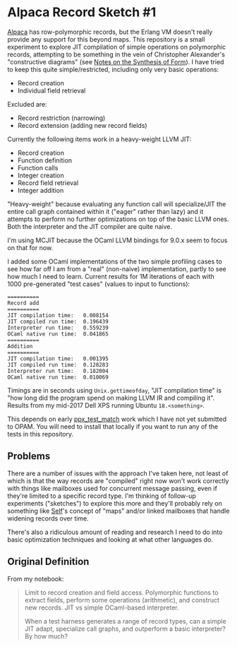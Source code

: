 Alpaca Record Sketch #1
=====
[Alpaca](http://alpaca-lang.org) has row-polymorphic records, but the Erlang VM doesn't really provide any support for this beyond maps.  This repository is a small experiment to explore JIT compilation of simple operations on polymorphic records, attempting to be something in the vein of Christopher Alexander's "constructive diagrams" (see [Notes on the Synthesis of Form](https://www.goodreads.com/fa/book/show/320553.Notes_on_the_Synthesis_of_Form)).  I have tried to keep this quite simple/restricted, including only very basic operations:

- Record creation
- Individual field retrieval

Excluded are:

- Record restriction (narrowing)
- Record extension (adding new record fields)

Currently the following items work in a heavy-weight LLVM JIT:

- Record creation
- Function definition
- Function calls
- Integer creation
- Record field retrieval
- Integer addition

"Heavy-weight" because evaluating any function call will specialize/JIT the entire call graph contained within it ("eager" rather than lazy) and it attempts to perform no further optimizations on top of the basic LLVM ones.  Both the interpreter and the JIT compiler are quite naive.

I'm using MCJIT because the OCaml LLVM bindings for 9.0.x seem to focus on that for now.

I added some OCaml implementations of the two simple profiling cases to see how far off I am from a "real" (non-naive) implementation, partly to see how much I need to learn.  Current results for 1M iterations of each with 1000 pre-generated "test cases" (values to input to functions):

```
==========
Record add
==========
JIT compilation time:   0.008154
JIT compiled run time:  0.196439
Interpreter run time:   0.559239
OCaml native run time:  0.041865
==========
Addition
==========
JIT compilation time:   0.001395
JIT compiled run time:  0.128283
Interpreter run time:   0.182004
OCaml native run time:  0.010069
```

Timings are in seconds using `Unix.gettimeofday`, "JIT compilation time" is "how long did the program spend on making LLVM IR and compiling it".  Results from my mid-2017 Dell XPS running Ubuntu `18.<something>`.

This depends on early [ppx_test_match](https://github.com/j14159/ppx_test_match) work which I have not yet submitted to OPAM.  You will need to install that locally if you want to run any of the tests in this repository.

## Problems
There are a number of issues with the approach I've taken here, not least of which is that the way records are "compiled" right now won't work correctly with things like mailboxes used for concurrent message passing, even if they're limited to a specific record type.  I'm thinking of follow-up experiments ("sketches") to explore this more and they'll probably rely on something like [Self](https://selflanguage.org/)'s concept of "maps" and/or linked mailboxes that handle widening records over time.

There's also a ridiculous amount of reading and research I need to do into basic optimization techniques and looking at what other languages do.

## Original Definition
From my notebook:

> Limit to record creation and field access.  Polymorphic functions to extract fields, perform some operations (arithmetic), and construct new records.  JIT vs simple OCaml-based interpreter.
> 
> When a test harness generates a range of record types, can a simple JIT adapt, specialize call graphs, and outperform a basic interpreter?  By how much?
